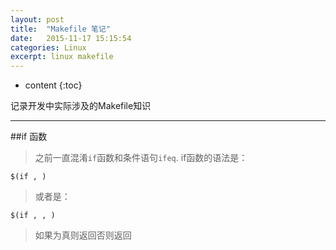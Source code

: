 ```yaml
---
layout: post
title:  "Makefile 笔记"
date:   2015-11-17 15:15:54
categories: Linux
excerpt: linux makefile
---
```


* content
{:toc}

记录开发中实际涉及的Makefile知识

---

##if 函数
> 之前一直混淆`if`函数和条件语句`ifeq`.
> if函数的语法是：
<pre><code>$(if <condition>, <then-part>)
</code></pre>
>或者是：
<pre><code>$(if <condition>, <then-part>, <else-part>)
</code></pre>
> 如果<condition>为真则返回<then-part>否则返回<else-part>





